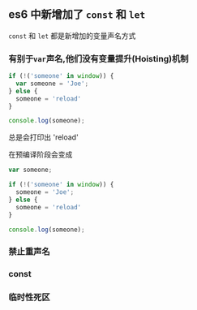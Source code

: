 ## es6 中新增加了 `const` 和 `let`

 `const` 和 `let` 都是新增加的变量声名方式

### 有别于`var`声名,他们没有变量提升(Hoisting)机制

```javascript
if (!('someone' in window)) {
  var someone = 'Joe';
} else {
  someone = 'reload'
}

console.log(someone); 

```

总是会打印出 'reload'

在预编译阶段会变成

```javascript
var someone;

if (!('someone' in window)) {
  someone = 'Joe';
} else {
  someone = 'reload'
}

console.log(someone); 

```

### 禁止重声名

### const

### 临时性死区


